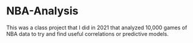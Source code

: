 # NBA-Analysis
This was a class project that I did in 2021 that analyzed 10,000 games of NBA data to try and find useful correlations or predictive models.
